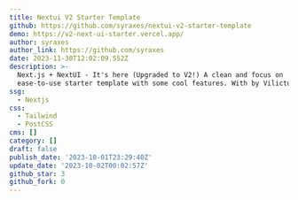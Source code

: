 ```yaml
---
title: Nextui V2 Starter Template
github: https://github.com/syraxes/nextui-v2-starter-template
demo: https://v2-next-ui-starter.vercel.app/
author: syraxes
author_link: https://github.com/syraxes
date: 2023-11-30T12:02:09.552Z
description: >-
  Next.js + NextUI - It's here (Upgraded to V2!) A clean and focus on
  ease-to-use starter template with some cool features. With by Vilictus.
ssg:
  - Nextjs
css:
  - Tailwind
  - PostCSS
cms: []
category: []
draft: false
publish_date: '2023-10-01T23:29:40Z'
update_date: '2023-10-02T00:02:57Z'
github_star: 3
github_fork: 0
---
```

